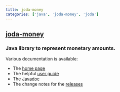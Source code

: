 ```yaml
---
title: joda-money
categories: ['java', 'joda-money', 'joda']
---
```

## [joda-money](https://github.com/JodaOrg/joda-money)

### Java library to represent monetary amounts.

Various documentation is available:

* The [home page](https://www.joda.org/joda-money/)
* The helpful [user guide](https://www.joda.org/joda-money/userguide.html)
* The [Javadoc](https://www.joda.org/joda-money/apidocs/index.html)
* The change notes for the [releases](https://www.joda.org/joda-money/changes-report.html)


